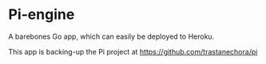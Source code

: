 
# Pi-engine

A barebones Go app, which can easily be deployed to Heroku.

This app is backing-up the Pi project at https://github.com/trastanechora/pi
